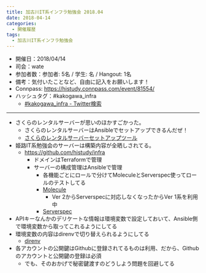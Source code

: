 ```yaml
---
title: 加古川IT系インフラ勉強会 2018.04
date: 2018-04-14
categories:
  - 開催履歴
tags:
  - 加古川IT系インフラ勉強会
---
```


* 開催日：2018/04/14
* 司会：wate
* 参加者数：参加者: 5名 / 学生:  名 / Hangout:  1名
* 備考：気付いたことなど、自由に記入をお願いします！
* Connpass: https://histudy.connpass.com/event/81554/
* ハッシュタグ：#kakogawa_infra
  * [#kakogawa_infra - Twitter検索](https://twitter.com/search?q=%23kakogawa_infra&src=typd)

---

* さくらのレンタルサーバーが思いのほかすごかった。
  * さくらのレンタルサーバーはAnsibleでセットアップできるんだぜ！
  * [さくらのレンタルサーバーセットアップツール](https://github.com/wate/tools/tree/master/sakura_rentalserver)
* 姫路IT系勉強会のサーバーは構築内容が全晒しされてる。
  * https://github.com/histudy/infra
    * ドメインはTerraformで管理
    * サーバーの構成管理はAnsibleで管理
      * 各機能ごとにロールで分けてMoleculeとServerspec使ってロールのテストしてる
      * [Molecule](https://github.com/metacloud/molecule)
        * Ver 2からServerspecに対応しなくなったからVer 1系を利用中
      * [Serverspec](http://serverspec.org/)
* APIキーなんかのデリケートな情報は環境変数で設定しておいて、Ansible側で環境変数から取ってこれるようにしてる
* 環境変数の内容はdirenvで切り替えられるようにしてる
  * [direnv](https://github.com/direnv/direnv)
* 各アカウントの公開鍵はGithubに登録されてるものは利用、だから、Githubのアカウントと公開鍵の登録は必須
  * でも、そのおかげで秘密鍵渡すのどうしよう問題を回避してる

